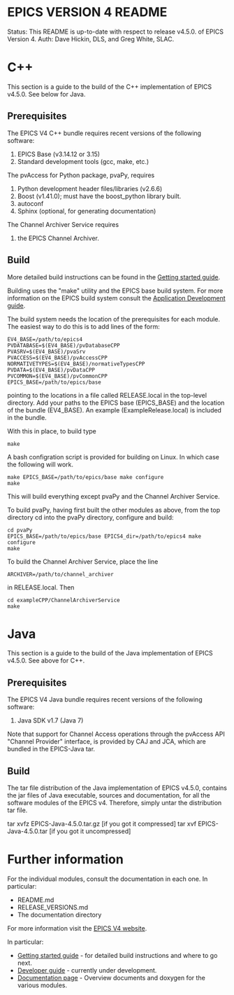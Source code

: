 
EPICS VERSION 4 README
======================

Status: This README is up-to-date with respect to release v4.5.0. of EPICS Version 4.
Auth:   Dave Hickin, DLS, and Greg White, SLAC.

C++
===

This section is a guide to the build of the C++ implementation of EPICS v4.5.0. See below for Java.

Prerequisites
-------------

The EPICS V4 C++ bundle requires recent versions of the following
software:

1. EPICS Base (v3.14.12 or 3.15)
2. Standard development tools (gcc, make, etc.)

The pvAccess for Python package, pvaPy, requires

1. Python development header files/libraries (v2.6.6) 
2. Boost (v1.41.0); must have the boost_python library built.
3. autoconf
4. Sphinx (optional, for generating documentation)

The Channel Archiver Service requires

1. the EPICS Channel Archiver.


Build
-----

More detailed build instructions can be found in the
[Getting started guide](http://epics-pvdata.sourceforge.net/gettingStarted.html).

Building uses the "make" utility and the EPICS base build system.
For more information on the EPICS build system consult the
[Application Development guide](http://www.aps.anl.gov/epics/base/R3-14/12-docs/AppDevGuide.pdf).

The build system needs the location of the prerequisites for each module.
The easiest way to do this is to add lines of the form:

    EV4_BASE=/path/to/epics4
    PVDATABASE=$(EV4_BASE)/pvDatabaseCPP
    PVASRV=$(EV4_BASE)/pvaSrv
    PVACCESS=$(EV4_BASE)/pvAccessCPP
    NORMATIVETYPES=$(EV4_BASE)/normativeTypesCPP
    PVDATA=$(EV4_BASE)/pvDataCPP
    PVCOMMON=$(EV4_BASE)/pvCommonCPP
    EPICS_BASE=/path/to/epics/base

pointing to the locations in a file called RELEASE.local in the top-level
directory. Add your paths to the EPICS base (EPICS\_BASE) and the location of the bundle (EV4\_BASE).
An example (ExampleRelease.local) is included in the bundle.

With this in place, to build type

    make

A bash configration script is provided for building on Linux. In which case
the following will work.

    make EPICS_BASE=/path/to/epics/base make configure
    make

This will build everything except pvaPy and the Channel Archiver Service.

To build pvaPy, having first built the other modules as above, from the top
directory cd into the pvaPy directory, configure and build:

    cd pvaPy
    EPICS_BASE=/path/to/epics/base EPICS4_dir=/path/to/epics4 make configure
    make

To build the Channel Archiver Service, place the line

    ARCHIVER=/path/to/channel_archiver

in RELEASE.local. Then

    cd exampleCPP/ChannelArchiverService
    make 


Java
====

This section is a guide to the build of the Java implementation of EPICS v4.5.0. See above for C++.

Prerequisites
-------------

The EPICS V4 Java bundle requires recent versions of the following software:

1. Java SDK v1.7 (Java 7)

Note that support for Channel Access operations through the pvAccess API
"Channel Provider" interface, is provided by CAJ and JCA, which are bundled
in the EPICS-Java tar. 

Build
-----

The tar file distribution of the Java implementation of EPICS v4.5.0, contains the jar files
of Java executable, sources and documentation, for all the software modules of the EPICS v4.
Therefore, simply untar the distribution tar file.

tar xvfz EPICS-Java-4.5.0.tar.gz  [if you got it compressed]
tar xvf EPICS-Java-4.5.0.tar      [if you got it uncompressed]


Further information
===================

For the individual modules, consult the documentation in each one. In 
particular:

* README.md
* RELEASE_VERSIONS.md
* The documentation directory

For more information visit the
[EPICS V4 website](http://epics-pvdata.sourceforge.net).

In particular:

* [Getting started guide](http://epics-pvdata.sourceforge.net/gettingStarted.html) - 
  for detailed build instructions and where to go next.
* [Developer guide](http://epics-pvdata.sourceforge.net/informative/developerGuide/developerGuide.html) -
  currently under development.
* [Documentation page](http://epics-pvdata.sourceforge.net/literature.html) -
  Overview documents and doxygen for the various modules.

